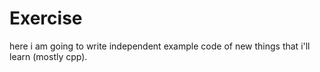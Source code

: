 # Exercise #
here i am going to write independent example code of new things that i'll learn (mostly cpp). 
